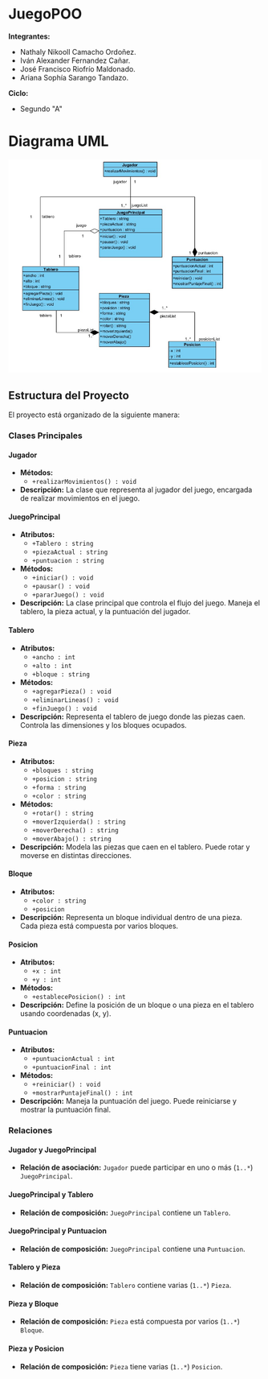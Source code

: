 # JuegoPOO

**Integrantes:** 

- Nathaly Nikooll Camacho Ordoñez. 
- Iván Alexander Fernandez Cañar. 
- José Francisco Riofrío Maldonado. 
- Ariana Sophía Sarango Tandazo.

**Ciclo:**

- Segundo "A"

# Diagrama UML
![UML.jpeg](UML.jpeg)

## Estructura del Proyecto

El proyecto está organizado de la siguiente manera:

### **Clases Principales**

#### **Jugador**
- **Métodos:**
  - `+realizarMovimientos() : void`
- **Descripción:**
  La clase que representa al jugador del juego, encargada de realizar movimientos en el juego.

#### **JuegoPrincipal**
- **Atributos:**
  - `+Tablero : string`
  - `+piezaActual : string`
  - `+puntuacion : string`
- **Métodos:**
  - `+iniciar() : void`
  - `+pausar() : void`
  - `+pararJuego() : void`
- **Descripción:**
  La clase principal que controla el flujo del juego. Maneja el tablero, la pieza actual, y la puntuación del jugador.

#### **Tablero**
- **Atributos:**
  - `+ancho : int`
  - `+alto : int`
  - `+bloque : string`
- **Métodos:**
  - `+agregarPieza() : void`
  - `+eliminarLineas() : void`
  - `+finJuego() : void`
- **Descripción:**
  Representa el tablero de juego donde las piezas caen. Controla las dimensiones y los bloques ocupados.

#### **Pieza**
- **Atributos:**
  - `+bloques : string`
  - `+posicion : string`
  - `+forma : string`
  - `+color : string`
- **Métodos:**
  - `+rotar() : string`
  - `+moverIzquierda() : string`
  - `+moverDerecha() : string`
  - `+moverAbajo() : string`
- **Descripción:**
  Modela las piezas que caen en el tablero. Puede rotar y moverse en distintas direcciones.

#### **Bloque**
- **Atributos:**
  - `+color : string`
  - `+posicion`
- **Descripción:**
  Representa un bloque individual dentro de una pieza. Cada pieza está compuesta por varios bloques.

#### **Posicion**
- **Atributos:**
  - `+x : int`
  - `+y : int`
- **Métodos:**
  - `+establecePosicion() : int`
- **Descripción:**
  Define la posición de un bloque o una pieza en el tablero usando coordenadas (x, y).

#### **Puntuacion**
- **Atributos:**
  - `+puntuacionActual : int`
  - `+puntuacionFinal : int`
- **Métodos:**
  - `+reiniciar() : void`
  - `+mostrarPuntajeFinal() : int`
- **Descripción:**
  Maneja la puntuación del juego. Puede reiniciarse y mostrar la puntuación final.

### **Relaciones**

#### **Jugador y JuegoPrincipal**
- **Relación de asociación:** `Jugador` puede participar en uno o más (`1..*`) `JuegoPrincipal`.

#### **JuegoPrincipal y Tablero**
- **Relación de composición:** `JuegoPrincipal` contiene un `Tablero`.

#### **JuegoPrincipal y Puntuacion**
- **Relación de composición:** `JuegoPrincipal` contiene una `Puntuacion`.

#### **Tablero y Pieza**
- **Relación de composición:** `Tablero` contiene varias (`1..*`) `Pieza`.

#### **Pieza y Bloque**
- **Relación de composición:** `Pieza` está compuesta por varios (`1..*`) `Bloque`.

#### **Pieza y Posicion**
- **Relación de composición:** `Pieza` tiene varias (`1..*`) `Posicion`.
